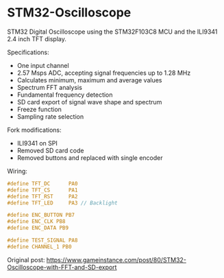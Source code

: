 # STM32-Oscilloscope
STM32 Digital Oscilloscope using the STM32F103C8 MCU and the ILI9341 2.4 inch TFT display.

Specifications:

* One input channel
* 2.57 Msps ADC, accepting signal frequencies up to 1.28 MHz
* Calculates minimum, maximum and average values
* Spectrum FFT analysis
* Fundamental frequency detection
* SD card export of signal wave shape and spectrum
* Freeze function
* Sampling rate selection

Fork modifications:
* ILI9341 on SPI
* Removed SD card code
* Removed buttons and replaced with single encoder

Wiring:
```c
#define TFT_DC      PA0
#define TFT_CS      PA1
#define TFT_RST     PA2
#define TFT_LED     PA3 // Backlight

#define ENC_BUTTON PB7
#define ENC_CLK PB8
#define ENC_DATA PB9

#define TEST_SIGNAL PA8
#define CHANNEL_1 PB0
```

Original post: https://www.gameinstance.com/post/80/STM32-Oscilloscope-with-FFT-and-SD-export
